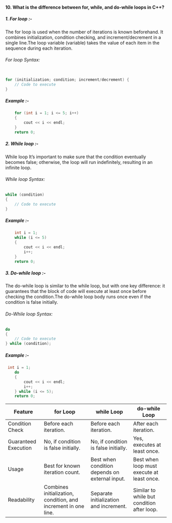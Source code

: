 #### 10. What is the difference between for, while, and do-while loops in C++?

##### 1. For loop :-
The for loop is used when the number of iterations is known beforehand. It combines initialization, condition checking, and increment/decrement in a single line.The loop variable (variable) takes the value of each item in the sequence during each iteration.

###### For loop Syntax:
``` cpp

for (initialization; condition; increment/decrement) {
    // Code to execute
}
```
##### Example :- 
```cpp
    for (int i = 1; i <= 5; i++) 
    {
        cout << i << endl;
    }
    return 0;
```

##### 2. While loop :-  
While loop It’s important to make sure that the condition eventually becomes false; otherwise, the loop will run indefinitely, resulting in an infinite loop.

###### While loop Syntax:
```cpp
while (condition) 
{
    // Code to execute
}
```
##### Example :- 
```cpp
    int i = 1;
    while (i <= 5) 
    {
        cout << i << endl;
        i++;
    }
    return 0;
```

##### 3. Do-while loop :-
The do-while loop is similar to the while loop, but with one key difference: it guarantees that the block of code will execute at least once before checking the condition.The do-while loop body runs once even if the condition is false initially.

###### Do-While loop Syntax:
```cpp
do 
{
    // Code to execute
} while (condition);
```
##### Example :-
```cpp
 int i = 1;
    do 
    {
        cout << i << endl;
        i++;
    } while (i <= 5);
    return 0;
```

|Feature|for Loop|while Loop|do-while Loop|
|--------|--------|---------|--------------|
|Condition Check|Before each iteration.	|Before each iteration.	|After each iteration.|
|Guaranteed Execution	|No, if condition is false initially.	|No, if condition is false initially.	|Yes, executes at least once.|
|Usage	|Best for known iteration count. |Best when condition depends on external input.	|Best when loop must execute at least once.|
|Readability|Combines initialization, condition, and increment in one line.	|Separate initialization and increment.	|Similar to while but condition after loop.|
